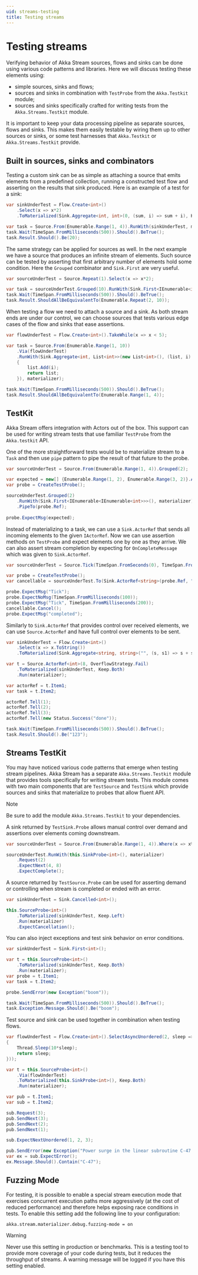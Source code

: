 ```yaml
---
uid: streams-testing
title: Testing streams
---
```


# Testing streams

Verifying behavior of Akka Stream sources, flows and sinks can be done using
various code patterns and libraries. Here we will discuss testing these
elements using:

* simple sources, sinks and flows;
* sources and sinks in combination with `TestProbe` from the `Akka.Testkit` module;
* sources and sinks specifically crafted for writing tests from the `Akka.Streams.Testkit` module.

It is important to keep your data processing pipeline as separate sources,
flows and sinks. This makes them easily testable by wiring them up to other
sources or sinks, or some test harnesses that `Akka.Testkit` or
`Akka.Streams.Testkit` provide.

## Built in sources, sinks and combinators

Testing a custom sink can be as simple as attaching a source that emits
elements from a predefined collection, running a constructed test flow and
asserting on the results that sink produced. Here is an example of a test for a
sink:

```csharp
var sinkUnderTest = Flow.Create<int>()
    .Select(x => x*2)
    .ToMaterialized(Sink.Aggregate<int, int>(0, (sum, i) => sum + i), Keep.Right);

var task = Source.From(Enumerable.Range(1, 4)).RunWith(sinkUnderTest, materializer);
task.Wait(TimeSpan.FromMilliseconds(500)).Should().BeTrue();
task.Result.Should().Be(20);
```

The same strategy can be applied for sources as well. In the next example we
have a source that produces an infinite stream of elements. Such source can be
tested by asserting that first arbitrary number of elements hold some
condition. Here the ``Grouped`` combinator and ``Sink.First`` are very useful.

```csharp
var sourceUnderTest = Source.Repeat(1).Select(x => x*2);

var task = sourceUnderTest.Grouped(10).RunWith(Sink.First<IEnumerable<int>>(), materializer);
task.Wait(TimeSpan.FromMilliseconds(500)).Should().BeTrue();
task.Result.ShouldAllBeEquivalentTo(Enumerable.Repeat(2, 10));
```

When testing a flow we need to attach a source and a sink. As both stream ends
are under our control, we can choose sources that tests various edge cases of
the flow and sinks that ease assertions.

```csharp
var flowUnderTest = Flow.Create<int>().TakeWhile(x => x < 5);

var task = Source.From(Enumerable.Range(1, 10))
    .Via(flowUnderTest)
    .RunWith(Sink.Aggregate<int, List<int>>(new List<int>(), (list, i) =>
    {
        list.Add(i);
        return list;
    }), materializer);

task.Wait(TimeSpan.FromMilliseconds(500)).Should().BeTrue();
task.Result.ShouldAllBeEquivalentTo(Enumerable.Range(1, 4));
```

## TestKit

Akka Stream offers integration with Actors out of the box. This support can be
used for writing stream tests that use familiar `TestProbe` from the
`Akka.testkit` API.

One of the more straightforward tests would be to materialize stream to a
`Task` and then use ``pipe`` pattern to pipe the result of that future
to the probe.

```csharp
var sourceUnderTest = Source.From(Enumerable.Range(1, 4)).Grouped(2);

var expected = new[] {Enumerable.Range(1, 2), Enumerable.Range(3, 2)}.AsEnumerable();
var probe = CreateTestProbe();

sourceUnderTest.Grouped(2)
    .RunWith(Sink.First<IEnumerable<IEnumerable<int>>>(), materializer)
    .PipeTo(probe.Ref);
    
probe.ExpectMsg(expected);
```

Instead of materializing to a task, we can use a `Sink.ActorRef` that
sends all incoming elements to the given `IActorRef`. Now we can use
assertion methods on `TestProbe` and expect elements one by one as they
arrive. We can also assert stream completion by expecting for
``OnCompleteMessage`` which was given to `Sink.ActorRef`.

```csharp
var sourceUnderTest = Source.Tick(TimeSpan.FromSeconds(0), TimeSpan.FromMilliseconds(200), "Tick");

var probe = CreateTestProbe();
var cancellable = sourceUnderTest.To(Sink.ActorRef<string>(probe.Ref, "completed")).Run(materializer);

probe.ExpectMsg("Tick");
probe.ExpectNoMsg(TimeSpan.FromMilliseconds(100));
probe.ExpectMsg("Tick", TimeSpan.FromMilliseconds(200));
cancellable.Cancel();
probe.ExpectMsg("completed");
```

Similarly to `Sink.ActorRef` that provides control over received
elements, we can use `Source.ActorRef` and have full control over
elements to be sent.

```csharp
var sinkUnderTest = Flow.Create<int>()
    .Select(x => x.ToString())
    .ToMaterialized(Sink.Aggregate<string, string>("", (s, s1) => s + s1), Keep.Right);

var t = Source.ActorRef<int>(8, OverflowStrategy.Fail)
    .ToMaterialized(sinkUnderTest, Keep.Both)
    .Run(materializer);

var actorRef = t.Item1;
var task = t.Item2;

actorRef.Tell(1);
actorRef.Tell(2);
actorRef.Tell(3);
actorRef.Tell(new Status.Success("done"));

task.Wait(TimeSpan.FromMilliseconds(500)).Should().BeTrue();
task.Result.Should().Be("123");
```

## Streams TestKit

You may have noticed various code patterns that emerge when testing stream
pipelines. Akka Stream has a separate `Akka.Streams.Testkit` module that
provides tools specifically for writing stream tests. This module comes with
two main components that are `TestSource` and `TestSink` which
provide sources and sinks that materialize to probes that allow fluent API.

> [!NOTE]
> Be sure to add the module `Akka.Streams.Testkit` to your dependencies.

A sink returned by ``TestSink.Probe`` allows manual control over demand and
assertions over elements coming downstream.

```csharp
var sourceUnderTest = Source.From(Enumerable.Range(1, 4)).Where(x => x%2 == 0).Select(x => x*2);

sourceUnderTest.RunWith(this.SinkProbe<int>(), materializer)
    .Request(2)
    .ExpectNext(4, 8)
    .ExpectComplete();
```

A source returned by ``TestSource.Probe`` can be used for asserting demand or
controlling when stream is completed or ended with an error.

```csharp
var sinkUnderTest = Sink.Cancelled<int>();

this.SourceProbe<int>()
    .ToMaterialized(sinkUnderTest, Keep.Left)
    .Run(materializer)
    .ExpectCancellation();
```

You can also inject exceptions and test sink behavior on error conditions.

```csharp
var sinkUnderTest = Sink.First<int>();

var t = this.SourceProbe<int>()
    .ToMaterialized(sinkUnderTest, Keep.Both)
    .Run(materializer);
var probe = t.Item1;
var task = t.Item2;

probe.SendError(new Exception("boom"));

task.Wait(TimeSpan.FromMilliseconds(500)).Should().BeTrue();
task.Exception.Message.Should().Be("boom");
```

Test source and sink can be used together in combination when testing flows.

```csharp
var flowUnderTest = Flow.Create<int>().SelectAsyncUnordered(2, sleep => Task.Run(() =>
{
    Thread.Sleep(10*sleep);
    return sleep;
}));

var t = this.SourceProbe<int>()
    .Via(flowUnderTest)
    .ToMaterialized(this.SinkProbe<int>(), Keep.Both)
    .Run(materializer);

var pub = t.Item1;
var sub = t.Item2;

sub.Request(3);
pub.SendNext(3);
pub.SendNext(2);
pub.SendNext(1);

sub.ExpectNextUnordered(1, 2, 3);

pub.SendError(new Exception("Power surge in the linear subroutine C-47!"));
var ex = sub.ExpectError();
ex.Message.Should().Contain("C-47");
```

## Fuzzing Mode

For testing, it is possible to enable a special stream execution mode that exercises concurrent execution paths
more aggressively (at the cost of reduced performance) and therefore helps exposing race conditions in tests. To
enable this setting add the following line to your configuration:

```hocon
akka.stream.materializer.debug.fuzzing-mode = on
```

> [!WARNING]
> Never use this setting in production or benchmarks. This is a testing tool to provide more coverage of your code
during tests, but it reduces the throughput of streams. A warning message will be logged if you have this setting
enabled.
